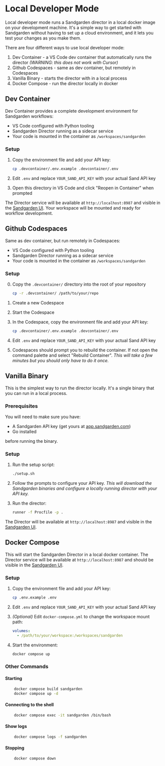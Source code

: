 # Local Developer Mode

Local developer mode runs a Sandgarden director in a local docker image on your development machine.
It's a simple way to get started with Sandgarden without having to set up a cloud environment, and
it lets you test your changes as you make them.

There are four different ways to use local developer mode:

1. Dev Container - a VS Code dev container that automatically runs the director _(WARNING: this does not work with Cursor)_
2. Github Codespaces - same as dev container, but remotely in Codespaces
3. Vanilla Binary - starts the director with in a local process
4. Docker Compose - run the director locally in docker

## Dev Container

Dev Container provides a complete development environment for Sandgarden workflows:

- VS Code configured with Python tooling
- Sandgarden Director running as a sidecar service
- Your code is mounted in the container as `/workspaces/sandgarden`

### Setup

1. Copy the environment file and add your API key:
   ```bash
   cp .devcontainer/.env.example .devcontainer/.env
   ```

2. Edit `.env` and replace `YOUR_SAND_API_KEY` with your actual Sand API key

3. Open this directory in VS Code and click "Reopen in Container" when prompted

The Director service will be available at `http://localhost:8987` and visible in the [Sandgarden UI](https://app.sandgarden.com). Your workspace will be mounted and ready for workflow development.

## Github Codespaces

Same as dev container, but run remotely in Codespaces:

- VS Code configured with Python tooling
- Sandgarden Director running as a sidecar service
- Your code is mounted in the container as `/workspaces/sandgarden`

### Setup

0. Copy the `.devcontainer/` directory into the root of your repository
   ```bash
   cp -r .devcontainer/ /path/to/your/repo
   ```

1. Create a new Codespace

2. Start the Codespace

3. In the Codespace, copy the environment file and add your API key:
   ```bash
   cp .devcontainer/.env.example .devcontainer/.env
   ```

4. Edit `.env` and replace `YOUR_SAND_API_KEY` with your actual Sand API key

5. Codespaces should prompt you to rebuild the container. If not open the command palette and select "Rebuild Container". _This will take a few minutes but you should only have to do it once._

## Vanilla Binary

This is the simplest way to run the director locally. It's a single binary that you can run in a local process.

### Prerequisites

You will need to make sure you have:

- A Sandgarden API key (get yours at [app.sandgarden.com](https://app.sandgarden.com))
- Go installed

before running the binary.

### Setup

1. Run the setup script:
   ```bash
   ./setup.sh
   ```

2. Follow the prompts to configure your API key. _This will download the Sandgarden binaries and configure a locally running director with your API key._

3. Run the director:
   ```bash
   runner -f Procfile -p .
   ```

The Director will be available at `http://localhost:8987` and visible in the [Sandgarden UI](https://app.sandgarden.com).

## Docker Compose

This will start the Sandgarden Director in a local docker container. The Director service will be available at `http://localhost:8987` and should be visible in the [Sandgarden UI](https://app.sandgarden.com).

### Setup

1. Copy the environment file and add your API key:
   ```bash
   cp .env.example .env
   ```

2. Edit `.env` and replace `YOUR_SAND_API_KEY` with your actual Sand API key

3. _(Optional)_ Edit `docker-compose.yml` to change the workspace mount path:
   ```yaml
   volumes:
     - /path/to/your/workspace:/workspaces/sandgarden
   ```

4. Start the environment:
   ```bash
   docker compose up
   ```


### Other Commands

#### Starting
```bash
    docker compose build sandgarden
    docker compose up -d
```

#### Connecting to the shell
```bash
    docker compose exec -it sandgarden /bin/bash
```

#### Show logs
```bash
    docker compose logs -f sandgarden
```

#### Stopping
```bash
    docker compose down
```